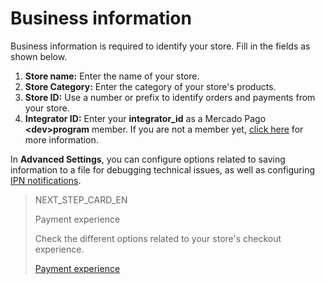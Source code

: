# Business information

Business information is required to identify your store. Fill in the fields as shown below.

1. **Store name:** Enter the name of your store.
2. **Store Category:** Enter the category of your store's products.
3. **Store ID:** Use a number or prefix to identify orders and payments from your store.
4. **Integrator ID:** Enter your **integrator_id** as a Mercado Pago **&lt;dev&gt;program** member. If you are not a member yet, [click here](https://www.mercadopago[FAKER][URL][DOMAIN]/developers/en/developer-program) for more information.

In **Advanced Settings**, you can configure options related to saving information to a file for debugging technical issues, as well as configuring [IPN notifications](https://www.mercadopago[FAKER][URL][DOMAIN]/developers/en/guides/additional-content/your-integrations/notifications/ipn).

> NEXT_STEP_CARD_EN
>
> Payment experience
>
> Check the different options related to your store's checkout experience.
>
> [Payment experience](https://www.mercadopago[FAKER][URL][DOMAIN]/developers/en/guides/woocommerce/payment-experience)